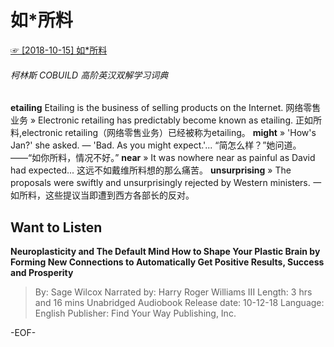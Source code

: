 # 如*所料
[☞ [2018-10-15] 如\*所料 ](https://mp.weixin.qq.com/s/4VwtymsqQOBRqZLoJrnOPg)  

###### 柯林斯 COBUILD 高阶英汉双解学习词典
**etailing**
Etailing is the business of selling products on the Internet. 网络零售业务
» Electronic retailing has predictably become known as etailing. 正如所料,electronic retailing（网络零售业务）已经被称为etailing。
**might**
» 'How's Jan?' she asked. — 'Bad. As you might expect.'... “简怎么样？”她问道。——“如你所料，情况不好。”
**near**
» It was nowhere near as painful as David had expected... 这远不如戴维所料想的那么痛苦。
**unsurprising**
» The proposals were swiftly and unsurprisingly rejected by Western ministers. 一如所料，这些提议当即遭到西方各部长的反对。




## Want to Listen
**Neuroplasticity and The Default Mind
How to Shape Your Plastic Brain by Forming New Connections to Automatically Get Positive Results, Success and Prosperity**
>By: Sage Wilcox
Narrated by: Harry Roger Williams III
Length: 3 hrs and 16 mins
Unabridged Audiobook
Release date: 10-12-18
Language: English
Publisher: Find Your Way Publishing, Inc.

-EOF-
